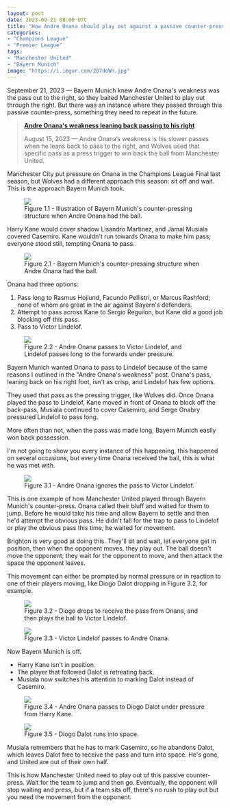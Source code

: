 ```yaml
---
layout: post
date: 2023-09-21 08:00 UTC
title: "How Andre Onana should play out against a passive counter-press"
categories:
- "Champions League"
- "Premier League"
tags:
- "Manchester United"
- "Bayern Munich"
image: "https://i.imgur.com/207doWn.jpg"
---
```


September 21, 2023 — Bayern Munich knew Andre Onana's weakness was the pass out to the right, so they baited Manchester United to play out through the right. But there was an instance where they passed through this passive counter-press, something they need to repeat in the future.

<!---more--->

> **[Andre Onana's weakness leaning back passing to his right](https://tacticsjournal.com/2023/08/15/andre-onana-weakness-leaning-back-passing-to-his-right/)**
> 
> August 15, 2023 — Andre Onana’s weakness is his slower passes when he leans back to pass to the right, and Wolves used that specific pass as a press trigger to win back the ball from Manchester United.

Manchester City put pressure on Onana in the Champions League Final last season, but Wolves had a different approach this season: sit off and wait. This is the approach Bayern Munich took.

<figure>
    <img src="https://i.imgur.com/agsnZ7M.jpg">
    <figcaption>Figure 1.1 - Illustration of Bayern Munich's counter-pressing structure when Andre Onana had the ball.</figcaption>
</figure>

Harry Kane would cover shadow Lisandro Martinez, and Jamal Musiala covered Casemiro. Kane wouldn't run towards Onana to make him pass; everyone stood still, tempting Onana to pass.

<figure>
    <img src="https://i.imgur.com/yqjA80L.jpg">
    <figcaption>Figure 2.1 - Bayern Munich's counter-pressing structure when Andre Onana had the ball.</figcaption>
</figure>

Onana had three options:

1. Pass long to Rasmus Hojlund, Facundo Pellistri, or Marcus Rashford; none of whom are great in the air against Bayern's defenders.
2. Attempt to pass across Kane to Sergio Reguilon, but Kane did a good job blocking off this pass.
3. Pass to Victor Lindelof.

<figure>
    <img src="https://i.imgur.com/BLyNXZ1.jpg">
    <figcaption>Figure 2.2 - Andre Onana passes to Victor Lindelof, and Lindelof passes long to the forwards under pressure.</figcaption>
</figure>

Bayern Munich wanted Onana to pass to Lindelof because of the same reasons I outlined in the "Andre Onana's weakness" post. Onana's pass, leaning back on his right foot, isn't as crisp, and Lindelof has few options.

They used that pass as the pressing trigger, like Wolves did. Once Onana played the pass to Lindelof, Kane moved in front of Onana to block off the back-pass, Musiala continued to cover Casemiro, and Serge Gnabry pressured Lindelof to pass long.

More often than not, when the pass was made long, Bayern Munich easily won back possession.

I'm not going to show you every instance of this happening, this happened on several occasions, but every time Onana received the ball, this is what he was met with. 

<figure>
    <img src="https://i.imgur.com/oacgLWt.jpg">
    <figcaption>Figure 3.1 - Andre Onana ignores the pass to Victor Lindelof.</figcaption>
</figure>

This is one example of how Manchester United played through Bayern Munich's counter-press. Onana called their bluff and waited for them to jump. Before he would take his time and allow Bayern to settle and then he'd attempt the obvious pass. He didn't fall for the trap to pass to Lindelof or play the obvious pass this time, he waited for movement.

Brighton is very good at doing this. They'll sit and wait, let everyone get in position, then when the opponent moves, they play out. The ball doesn't move the opponent; they wait for the opponent to move, and then attack the space the opponent leaves.

This movement can either be prompted by normal pressure or in reaction to one of their players moving, like Diogo Dalot dropping in Figure 3.2, for example.

<figure>
    <img src="https://i.imgur.com/207doWn.jpg">
    <figcaption>Figure 3.2 - Diogo drops to receive the pass from Onana, and then plays the ball to Victor Lindelof.</figcaption>
</figure>

<figure>
    <img src="https://i.imgur.com/xRlJicW.jpg">
    <figcaption>Figure 3.3 - Victor Lindelof passes to Andre Onana.</figcaption>
</figure>

Now Bayern Munich is off.

- Harry Kane isn't in position.
- The player that followed Dalot is retreating back.
- Musiala now switches his attention to marking Dalot instead of Casemiro.

<figure>
    <img src="https://i.imgur.com/aG5NSGH.jpg">
    <figcaption>Figure 3.4 - Andre Onana passes to Diogo Dalot under pressure from Harry Kane.</figcaption>
</figure>

<figure>
    <img src="https://i.imgur.com/hhYDu7m.jpg">
    <figcaption>Figure 3.5 - Diogo Dalot runs into space.</figcaption>
</figure>

Musiala remembers that he has to mark Casemiro, so he abandons Dalot, which leaves Dalot free to receive the pass and turn into space. He's gone, and United are out of their own half.

This is how Manchester United need to play out of this passive counter-press. Wait for the team to jump and then go. Eventually, the opponent will stop waiting and press, but if a team sits off, there's no rush to play out but you need the movement from the opponent.
